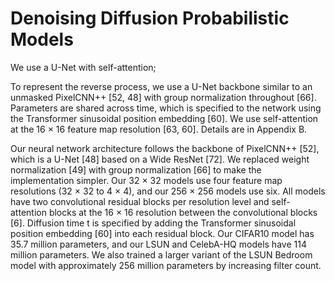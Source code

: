 # Denoising Diffusion Probabilistic Models


We use a U-Net with self-attention;


To represent the reverse process, we use a U-Net backbone similar to an unmasked PixelCNN++ [52, 48] with group normalization throughout [66]. Parameters are shared across time, which is specified to the network using the Transformer sinusoidal position embedding [60]. We use self-attention at the 16 × 16 feature map resolution [63, 60]. Details are in Appendix B.

Our neural network architecture follows the backbone of PixelCNN++ [52], which is a U-Net [48] based on a Wide ResNet [72]. We replaced weight normalization [49] with group normalization [66] to make the implementation simpler. Our 32 × 32 models use four feature map resolutions (32 × 32 to 4 × 4), and our 256 × 256 models use six. All models have two convolutional residual blocks per resolution level and self-attention blocks at the 16 × 16 resolution between the convolutional blocks [6]. Diffusion time t is specified by adding the Transformer sinusoidal position embedding [60] into each residual block. Our CIFAR10 model has 35.7 million parameters, and our LSUN and CelebA-HQ models have 114 million parameters. We also trained a larger variant of the LSUN Bedroom model with approximately 256 million parameters by increasing filter count.